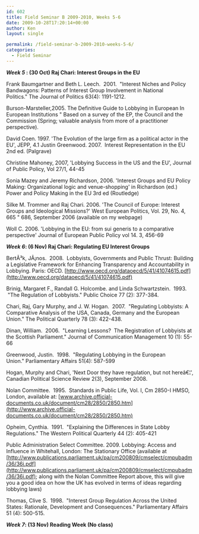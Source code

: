 ```yaml
---
id: 602
title: Field Seminar B 2009-2010, Weeks 5-6
date: 2009-10-28T17:20:14+00:00
author: Ken
layout: single

permalink: /field-seminar-b-2009-2010-weeks-5-6/
categories:
  - Field Seminar
---
```

**_Week 5_ : (30 Oct) Raj Chari: Interest Groups in the EU**


  Frank Baumgartner and Beth L. Leech.  2001.  "Interest Niches and Policy Bandwagons: Patterns of Interest Group Involvement in National Politics." The Journal of Politics 63(4): 1191-1212.



  Burson-Marsteller,2005. The Definitive Guide to Lobbying in European In European Institutions " Based on a survey of the EP, the Council and the Commission (Spring; valuable analysis from more of a practitioner perspective).



  David Coen. 1997. 'The Evolution of the large firm as a political actor in the EU', JEPP, 4.1 Justin Greenwood. 2007.  Interest Representation in the EU 2nd ed. (Palgrave)



  Christine Mahoney, 2007, 'Lobbying Success in the US and the EU', Journal of Public Policy, Vol 27/1, 44-45



  Sonia Mazey and Jeremy Richardson, 2006. 'Interest Groups and EU Policy Making: Organizational logic and venue-shopping' in Richardson (ed.) Power and Policy Making in the EU 3rd ed (Routledge)



  Silke M. Trommer and Raj Chari. 2006. 'The Council of Europe: Interest Groups and Ideological Missions?' West European Politics, Vol. 29, No. 4, 665 " 686, September 2006 (available on my webpage)



  Woll C. 2006. 'Lobbying in the EU: from sui generis to a comparative perspective' Journal of European Public Policy vol 14. 3, 456-69


_**Week 6**_**: (6 Nov) Raj Chari: Regulating EU Interest Groups**


  BertÃ³k, JÃ¡nos.  2008.  Lobbyists, Governments and Public Thrust: Building a Legislative Framework for Enhancing Transparency and Accountability in Lobbying. Paris: OECD. [http://www.oecd.org/dataoecd/5/41/41074615.pdf](http://www.oecd.org/dataoecd/5/41/41074615.pdf)



  Brinig, Margaret F., Randall G. Holcombe. and Linda Schwartzstein.  1993.  "The Regulation of Lobbyists." Public Choice 77 (2): 377-384.



  Chari, Raj, Gary Murphy, and J. W. Hogan.  2007.  "Regulating Lobbyists: A Comparative Analysis of the USA, Canada, Germany and the European Union." The Political Quarterly 78 (3): 422-438.



  Dinan, William.  2006.  "Learning Lessons?  The Registration of Lobbyists at the Scottish Parliament." Journal of Communication Management 10 (1): 55-66



  Greenwood, Justin.  1998.  "Regulating Lobbying in the European Union." Parliamentary Affairs 51(4): 587-599



  Hogan, Murphy and Chari, 'Next Door they have regulation, but not hereâ€¦', Canadian Political Science Review 2(3), September 2008.



  Nolan Committee.  1995.  Standards in Public Life, Vol. I, Cm 2850-I HMSO, London, available at: [www.archive.official-documents.co.uk/document/cm28/2850/2850.htm](http://www.archive.official-documents.co.uk/document/cm28/2850/2850.htm)



  Opheim, Cynthia.  1991.  "Explaining the Differences in State Lobby Regulations." The Western Political Quarterly 44 (2): 405-421



  Public Administration Select Committee. 2009. Lobbying: Access and Influence in Whitehall, London: The Stationary Office (available at [http://www.publications.parliament.uk/pa/cm200809/cmselect/cmpubadm/36/36i.pdf](http://www.publications.parliament.uk/pa/cm200809/cmselect/cmpubadm/36/36i.pdf); along with the Nolan Committee Report above, this will give you a good idea on how the UK has evolved in terms of ideas regarding lobbying laws)



  Thomas, Clive S.  1998.  "Interest Group Regulation Across the United States: Rationale, Development and Consequences." Parliamentary Affairs 51 (4): 500-515.


_**Week 7**_**: (13 Nov) Reading Week (No class)**

